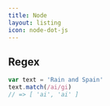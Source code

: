 ```yaml
---
title: Node
layout: listing
icon: node-dot-js
---
```



## Regex

```javascript
var text = 'Rain and Spain'
text.match(/ai/gi)
// => [ 'ai', 'ai' ]
```
